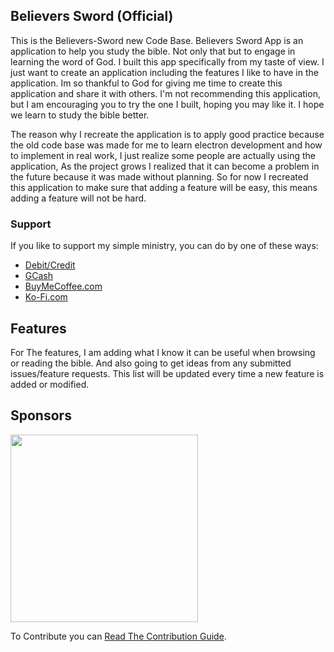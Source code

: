 ## Believers Sword (Official)

This is the Believers-Sword new Code Base. Believers Sword App is an application to help you study the bible. Not only that but to engage in learning the word of God. I built this app specifically from my taste of view. I just want to create an application including the features I like to have in the application. Im so thankful to God for giving me time to create this application and share it with others. I'm not recommending this application, but I am encouraging you to try the one I built, hoping you may like it. I hope we learn to study the bible better.

The reason why I recreate the application is to apply good practice because the old code base was made for me to learn electron development and how to implement in real work, I just realize some people are actually using the application, As the project grows I realized that it can become a problem in the future because it was made without planning. So for now I recreated this application to make sure that adding a feature will be easy, this means adding a feature will not be hard.

### Support

If you like to support my simple ministry, you can do by one of these ways:

-   [Debit/Credit](https://www.paypal.com/donate?hosted_button_id=DCZYF7KWPUVB4)
-   [GCash](https://i.ibb.co/kJGg32y/GCash-My-QR-06102021230745.png)
-   [BuyMeCoffee.com](https://www.buymeacoffee.com/BroJenuel)
-   [Ko-Fi.com](https://ko-fi.com/brojenuel)

## Features

For The features, I am adding what I know it can be useful when browsing or reading the bible. And also going to get ideas from any submitted issues/feature requests. This list will be updated every time a new feature is added or modified.

## Sponsors
[<img src="https://believers-sword.brojenuel.com/images/sponsors/navicat.png" width="300" />](https://www.navicat.com)

To Contribute you can [Read The Contribution Guide](https://github.com/Bible-Projects/believers-sword-next/wiki/Contributing).
